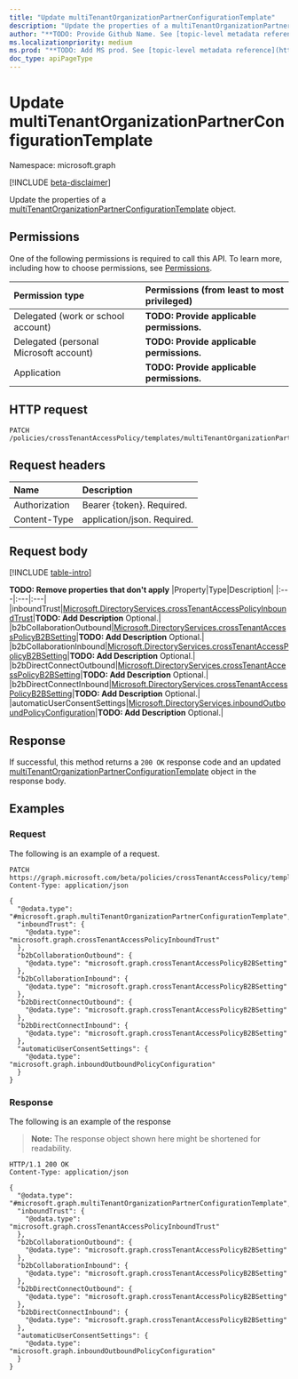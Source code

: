 ```yaml
---
title: "Update multiTenantOrganizationPartnerConfigurationTemplate"
description: "Update the properties of a multiTenantOrganizationPartnerConfigurationTemplate object."
author: "**TODO: Provide Github Name. See [topic-level metadata reference](https://aka.ms/msgo?pagePath=Document-APIs/Guidelines/Metadata)**"
ms.localizationpriority: medium
ms.prod: "**TODO: Add MS prod. See [topic-level metadata reference](https://aka.ms/msgo?pagePath=Document-APIs/Guidelines/Metadata)**"
doc_type: apiPageType
---
```


# Update multiTenantOrganizationPartnerConfigurationTemplate
Namespace: microsoft.graph

[!INCLUDE [beta-disclaimer](../../includes/beta-disclaimer.md)]

Update the properties of a [multiTenantOrganizationPartnerConfigurationTemplate](../resources/multitenantorganizationpartnerconfigurationtemplate.md) object.

## Permissions
One of the following permissions is required to call this API. To learn more, including how to choose permissions, see [Permissions](/graph/permissions-reference).

|Permission type|Permissions (from least to most privileged)|
|:---|:---|
|Delegated (work or school account)|**TODO: Provide applicable permissions.**|
|Delegated (personal Microsoft account)|**TODO: Provide applicable permissions.**|
|Application|**TODO: Provide applicable permissions.**|

## HTTP request

<!-- {
  "blockType": "ignored"
}
-->
``` http
PATCH /policies/crossTenantAccessPolicy/templates/multiTenantOrganizationPartnerConfiguration
```

## Request headers
|Name|Description|
|:---|:---|
|Authorization|Bearer {token}. Required.|
|Content-Type|application/json. Required.|

## Request body
[!INCLUDE [table-intro](../../includes/update-property-table-intro.md)]


**TODO: Remove properties that don't apply**
|Property|Type|Description|
|:---|:---|:---|
|inboundTrust|[Microsoft.DirectoryServices.crossTenantAccessPolicyInboundTrust](../resources/crosstenantaccesspolicyinboundtrust.md)|**TODO: Add Description** Optional.|
|b2bCollaborationOutbound|[Microsoft.DirectoryServices.crossTenantAccessPolicyB2BSetting](../resources/crosstenantaccesspolicyb2bsetting.md)|**TODO: Add Description** Optional.|
|b2bCollaborationInbound|[Microsoft.DirectoryServices.crossTenantAccessPolicyB2BSetting](../resources/crosstenantaccesspolicyb2bsetting.md)|**TODO: Add Description** Optional.|
|b2bDirectConnectOutbound|[Microsoft.DirectoryServices.crossTenantAccessPolicyB2BSetting](../resources/crosstenantaccesspolicyb2bsetting.md)|**TODO: Add Description** Optional.|
|b2bDirectConnectInbound|[Microsoft.DirectoryServices.crossTenantAccessPolicyB2BSetting](../resources/crosstenantaccesspolicyb2bsetting.md)|**TODO: Add Description** Optional.|
|automaticUserConsentSettings|[Microsoft.DirectoryServices.inboundOutboundPolicyConfiguration](../resources/inboundoutboundpolicyconfiguration.md)|**TODO: Add Description** Optional.|



## Response

If successful, this method returns a `200 OK` response code and an updated [multiTenantOrganizationPartnerConfigurationTemplate](../resources/multitenantorganizationpartnerconfigurationtemplate.md) object in the response body.

## Examples

### Request
The following is an example of a request.
<!-- {
  "blockType": "request",
  "name": "update_multitenantorganizationpartnerconfigurationtemplate"
}
-->
``` http
PATCH https://graph.microsoft.com/beta/policies/crossTenantAccessPolicy/templates/multiTenantOrganizationPartnerConfiguration
Content-Type: application/json

{
  "@odata.type": "#microsoft.graph.multiTenantOrganizationPartnerConfigurationTemplate",
  "inboundTrust": {
    "@odata.type": "microsoft.graph.crossTenantAccessPolicyInboundTrust"
  },
  "b2bCollaborationOutbound": {
    "@odata.type": "microsoft.graph.crossTenantAccessPolicyB2BSetting"
  },
  "b2bCollaborationInbound": {
    "@odata.type": "microsoft.graph.crossTenantAccessPolicyB2BSetting"
  },
  "b2bDirectConnectOutbound": {
    "@odata.type": "microsoft.graph.crossTenantAccessPolicyB2BSetting"
  },
  "b2bDirectConnectInbound": {
    "@odata.type": "microsoft.graph.crossTenantAccessPolicyB2BSetting"
  },
  "automaticUserConsentSettings": {
    "@odata.type": "microsoft.graph.inboundOutboundPolicyConfiguration"
  }
}
```


### Response
The following is an example of the response
>**Note:** The response object shown here might be shortened for readability.
<!-- {
  "blockType": "response",
  "truncated": true
}
-->
``` http
HTTP/1.1 200 OK
Content-Type: application/json

{
  "@odata.type": "#microsoft.graph.multiTenantOrganizationPartnerConfigurationTemplate",
  "inboundTrust": {
    "@odata.type": "microsoft.graph.crossTenantAccessPolicyInboundTrust"
  },
  "b2bCollaborationOutbound": {
    "@odata.type": "microsoft.graph.crossTenantAccessPolicyB2BSetting"
  },
  "b2bCollaborationInbound": {
    "@odata.type": "microsoft.graph.crossTenantAccessPolicyB2BSetting"
  },
  "b2bDirectConnectOutbound": {
    "@odata.type": "microsoft.graph.crossTenantAccessPolicyB2BSetting"
  },
  "b2bDirectConnectInbound": {
    "@odata.type": "microsoft.graph.crossTenantAccessPolicyB2BSetting"
  },
  "automaticUserConsentSettings": {
    "@odata.type": "microsoft.graph.inboundOutboundPolicyConfiguration"
  }
}
```

